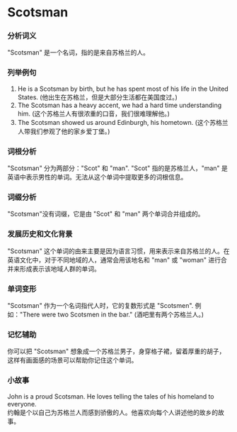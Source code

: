 # Scotsman

### 分析词义

  

"Scotsman" 是一个名词，指的是来自苏格兰的人。

  

### 列举例句

  

1.  He is a Scotsman by birth, but he has spent most of his life in the United States. (他出生在苏格兰，但是大部分生活都在美国度过。)
2.  The Scotsman has a heavy accent, we had a hard time understanding him. (这个苏格兰人有很浓重的口音，我们很难理解他。)
3.  The Scotsman showed us around Edinburgh, his hometown. (这个苏格兰人带我们参观了他的家乡爱丁堡。)

  

### 词根分析

  

"Scotsman" 分为两部分："Scot" 和 "man". "Scot" 指的是苏格兰人，"man" 是英语中表示男性的单词。无法从这个单词中提取更多的词根信息。

  

### 词缀分析

  

"Scotsman"没有词缀，它是由 "Scot" 和 "man" 两个单词合并组成的。

  

### 发展历史和文化背景

  

"Scotsman" 这个单词的由来主要是因为语言习惯，用来表示来自苏格兰的人。在英语文化中，对于不同地域的人，通常会用该地名和 "man" 或 "woman" 进行合并来形成表示该地域人群的单词。

  

### 单词变形

  

"Scotsman" 作为一个名词指代人时，它的复数形式是 "Scotsmen". 例如："There were two Scotsmen in the bar." (酒吧里有两个苏格兰人。)

  

### 记忆辅助

  

你可以把 "Scotsman" 想象成一个苏格兰男子，身穿格子裙，留着厚重的胡子，这样有画面感的场景可以帮助你记住这个单词。

  

### 小故事

  

John is a proud Scotsman. He loves telling the tales of his homeland to everyone.  
约翰是个以自己为苏格兰人而感到骄傲的人。他喜欢向每个人讲述他的故乡的故事。
